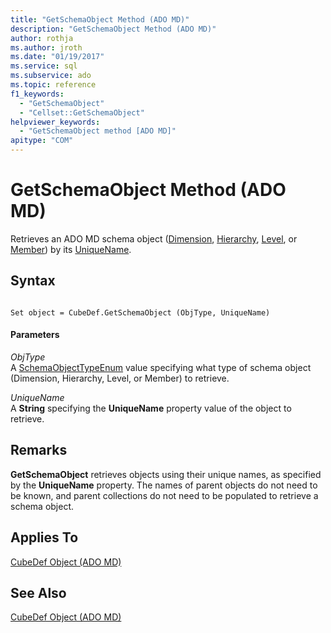 ```yaml
---
title: "GetSchemaObject Method (ADO MD)"
description: "GetSchemaObject Method (ADO MD)"
author: rothja
ms.author: jroth
ms.date: "01/19/2017"
ms.service: sql
ms.subservice: ado
ms.topic: reference
f1_keywords:
  - "GetSchemaObject"
  - "Cellset::GetSchemaObject"
helpviewer_keywords:
  - "GetSchemaObject method [ADO MD]"
apitype: "COM"
---
```

# GetSchemaObject Method (ADO MD)
Retrieves an ADO MD schema object ([Dimension](./dimension-object-ado-md.md), [Hierarchy](./hierarchy-object-ado-md.md), [Level](./level-object-ado-md.md), or [Member](./member-object-ado-md.md)) by its [UniqueName](./uniquename-property-ado-md.md).  
  
## Syntax  
  
```  
  
Set object = CubeDef.GetSchemaObject (ObjType, UniqueName)  
```  
  
#### Parameters  
 *ObjType*  
 A [SchemaObjectTypeEnum](./schemaobjecttypeenum.md) value specifying what type of schema object (Dimension, Hierarchy, Level, or Member) to retrieve.  
  
 *UniqueName*  
 A **String** specifying the **UniqueName** property value of the object to retrieve.  
  
## Remarks  
 **GetSchemaObject** retrieves objects using their unique names, as specified by the **UniqueName** property. The names of parent objects do not need to be known, and parent collections do not need to be populated to retrieve a schema object.  
  
## Applies To  
 [CubeDef Object (ADO MD)](./cubedef-object-ado-md.md)  
  
## See Also  
 [CubeDef Object (ADO MD)](./cubedef-object-ado-md.md)